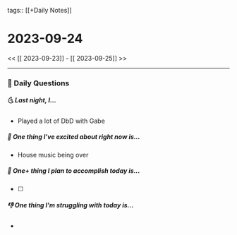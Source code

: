 tags:: [[+Daily Notes]]

# 2023-09-24

<< [[ 2023-09-23]] - [[ 2023-09-25]] >>

---
### 📅 Daily Questions
##### 🌜 Last night, I...
- Played a lot of DbD with Gabe

##### 🙌 One thing I've excited about right now is...
- House music being over

##### 🚀 One+ thing I plan to accomplish today is...
- [ ] 

##### 👎 One thing I'm struggling with today is...
- 